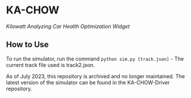 # KA-CHOW
*Kilowatt Analyzing Car Health Optimization Widget*

## How to Use
To run the simulator, run the command ```python sim.py [track.json]```
    - The current track file used is track2.json.

As of July 2023, this repository is archived and no longer maintained.
The latest version of the simulator can be found in the KA-CHOW-Driver repository.